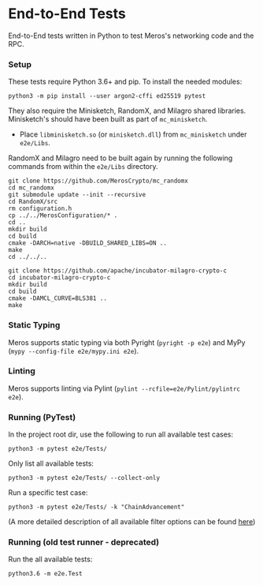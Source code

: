 # End-to-End Tests

End-to-End tests written in Python to test Meros's networking code and the RPC.

### Setup

These tests require Python 3.6+ and pip. To install the needed modules:

`python3 -m pip install --user argon2-cffi ed25519 pytest`

They also require the Minisketch, RandomX, and Milagro shared libraries. Minisketch's should have been built as part of `mc_minisketch`.

- Place `libminisketch.so` (or `minisketch.dll`) from `mc_minisketch` under `e2e/Libs`.

RandomX and Milagro need to be built again by running the following commands from within the `e2e/Libs` directory.

```
git clone https://github.com/MerosCrypto/mc_randomx
cd mc_randomx
git submodule update --init --recursive
cd RandomX/src
rm configuration.h
cp ../../MerosConfiguration/* .
cd ..
mkdir build
cd build
cmake -DARCH=native -DBUILD_SHARED_LIBS=ON ..
make
cd ../../..

git clone https://github.com/apache/incubator-milagro-crypto-c
cd incubator-milagro-crypto-c
mkdir build
cd build
cmake -DAMCL_CURVE=BLS381 ..
make
```

### Static Typing

Meros supports static typing via both Pyright (`pyright -p e2e`) and MyPy (`mypy --config-file e2e/mypy.ini e2e`).

### Linting

Meros supports linting via Pylint (`pylint --rcfile=e2e/Pylint/pylintrc e2e`).

### Running (PyTest)
In the project root dir, use the following to run all available test cases:

`python3 -m pytest e2e/Tests/`

Only list all available tests:

`python3 -m pytest e2e/Tests/ --collect-only`

Run a specific test case:

`python3 -m pytest e2e/Tests/ -k "ChainAdvancement"`

(A more detailed description of all available filter options can be found [here](https://docs.pytest.org/en/latest/usage.html))

### Running (old test runner - deprecated)
Run the all available tests:

`python3.6 -m e2e.Test`
